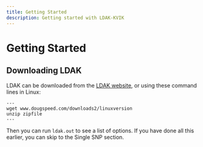 ```yaml
---
title: Getting Started
description: Getting started with LDAK-KVIK
---
```


# Getting Started 

## Downloading LDAK

LDAK can be downloaded from the [LDAK website](www.dougspeed.com/downloads2), or using these command lines in Linux:

```
---
wget www.dougspeed.com/downloads2/linuxversion
unzip zipfile
---
```

Then you can run  `ldak.out` to see a list of options. If you have done all this earlier, you can skip to the Single SNP section.